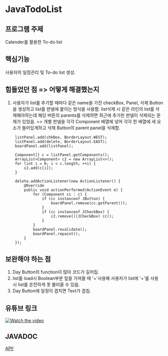# JavaTodoList
## 프로그램 주제
Calender를 활용한 To-do list
## 핵심기능
사용자의 일정관리 및 To-do list 생성.
## 힘들었던 점 => 어떻게 해결했는지
1. 사용자가 list를 추가할 때마다 같은 name을 가진 checkBox, Panel, 삭제 Button을 생성하고 list를 판넬에 붙이는 방식을 사용함.
   list삭제 시 같은 라인의 list를 삭제해야하는데 해당 버튼의 parents를 삭제하면 최근에 추가한 판넬이 삭제되는 문제가 있었음.
   => 개별 판넬을 각각 Component 배열에 넣어 각각 한 배열에 세 요소가 들어있게하고 삭제 Button의 parent panel을 삭제함.
   
		listPanel.add(chkBox, BorderLayout.WEST);
		listPanel.add(delete, BorderLayout.EAST);
		boardPanel.add(listPanel);

		Component[] c = listPanel.getComponents();
		ArrayList<Component> c2 = new ArrayList<>();
		for (int i = 0; i < c.length; ++i) {
			c2.add(c[i]);
		}

		delete.addActionListener(new ActionListener() {
			@Override
			public void actionPerformed(ActionEvent e) {
				for (Component cc : c) {
					if (cc instanceof JButton) {
						boardPanel.remove(cc.getParent());
					}
					if (cc instanceof JCheckBox) {
						c2.remove(((JCheckBox) cc));
					}
				}
				boardPanel.revalidate();
				boardPanel.repaint();
			}
		});


## 보완해야 하는 점
1. Day Button의 function이 많아 코드가 길어짐.
2. list를 load시 Boolean부분 앞을 가져올 때 '+'사용해 사용자가 list에 '+'를 사용 시 list를 온전하게 못 불러올 수 있음.
3. Day Button에 일정이 겹치면 Text가 겹침. 

## 유튜브 링크
[![Watch the video](https://img.youtube.com/vi/8vsSlwgwyzg/hqdefault.jpg)](https://www.youtube.com/watch?v=8vsSlwgwyzg)
## JAVADOC
[API!](https://github.com/gyull1box/JavaTodoList/blob/main/Personal_pro/doc/index.html)
